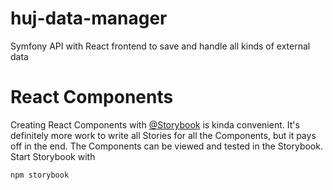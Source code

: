 # huj-data-manager
Symfony API with React frontend to save and handle all kinds of external data

# React Components
Creating React Components with [@Storybook](https://storybook.js.org/) is kinda convenient. It's definitely more work to write all Stories for all the Components, but it pays off in the end. The Components can be viewed and tested in the Storybook. Start Storybook with

```
npm storybook
```  